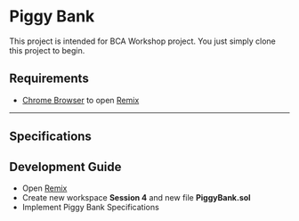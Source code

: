 # Piggy Bank

This project is intended for BCA Workshop project. You just simply clone this project to begin.

## Requirements
- [Chrome Browser](https://www.google.com/intl/id_id/chrome/) to open [Remix](https://remix.ethereum.org/)
---

## Specifications


## Development Guide
- Open [Remix](https://remix.ethereum.org/)
- Create new workspace **Session 4** and new file **PiggyBank.sol**
- Implement Piggy Bank Specifications
